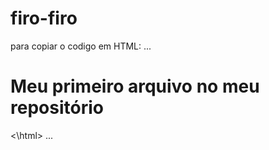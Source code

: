 # firo-firo

para copiar o codigo em HTML:
...
<html>
        <h1> Meu primeiro arquivo no meu repositório</h1>
<\html>
...
